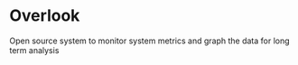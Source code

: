 Overlook
========

Open source system to monitor system metrics and graph the data for long term analysis

